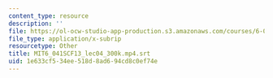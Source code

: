 ```yaml
---
content_type: resource
description: ''
file: https://ol-ocw-studio-app-production.s3.amazonaws.com/courses/6-041sc-probabilistic-systems-analysis-and-applied-probability-fall-2013/1e633cf534ee518d8ad694cd8c0ef74e_MIT6_041SCF13_lec04_300k.mp4.vtt
file_type: application/x-subrip
resourcetype: Other
title: MIT6_041SCF13_lec04_300k.mp4.srt
uid: 1e633cf5-34ee-518d-8ad6-94cd8c0ef74e
---
```


